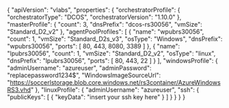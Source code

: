 {
  "apiVersion": "vlabs",
  "properties": {
    "orchestratorProfile": {
      "orchestratorType": "DCOS",
      "orchestratorVersion": "1.10.0"
    },
    "masterProfile": {
      "count": 3,
      "dnsPrefix": "dcos-rs30056",
      "vmSize": "Standard_D2_v2"
    },
    "agentPoolProfiles": [
      {
        "name": "wpubrs30056",
        "count": 1,
        "vmSize": "Standard_D2s_v3",
        "osType": "Windows",
        "dnsPrefix": "wpubrs30056",
        "ports": [
             80,
             443,
             8080,
             3389
          ]
      },
      {
        "name": "lpubrs30056",
        "count": 1,
        "vmSize": "Standard_D2_v2",
        "osType": "linux",
        "dnsPrefix": "lpubrs30056",
        "ports": [
             80,
             443,
             22
          ]
      }
    ],
    "windowsProfile": {
      "adminUsername": "azureuser",
      "adminPassword": "replacepassword1234$",
      "WindowsImageSourceUrl": "https://soccerlstorage.blob.core.windows.net/rs3container/AzureWindowsRS3.vhd"
    },
    "linuxProfile": {
      "adminUsername": "azureuser",
      "ssh": {
        "publicKeys": [
          {
            "keyData": "insert your ssh key here"
          }
        ]
      }
    }
  }
}
